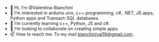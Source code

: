 - 👋 Hi, I’m @Valentina-Bianchini
- 👀 I’m interested in arduino uno, c++ programming, c#, .NET, JS apps, Python apps and Transact-SQL databases.
- 🌱 I’m currently learning c++, Python, JS and c#.
- 💞️ I’m looking to collaborate on creating simple apps.
- 📫 How to reach me: To my mail bianchinival19@gmail.com.

<!---
Valentina-Bianchini/Valentina-Bianchini is a ✨ special ✨ repository because its `README.md` (this file) appears on your GitHub profile.
You can click the Preview link to take a look at your changes.
--->
